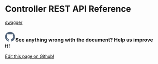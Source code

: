 # Controller REST API Reference
[swagger](http://iofog.staging.edgeworx.io/swagger/3.0.0/controller/swagger.yaml)



<aside class="notifications contribute">
  <h3><img src="/images/icos/ico-github.svg" alt="">See anything wrong with the document? Help us improve it!</h3>
  <a href="https://github.com/eclipse-iofog/iofog.org/edit/develop/content/docs/3.0/reference-controller/rest-api.md"
    target="_blank">
    <p>Edit this page on Github!</p>
  </a>
</aside>
